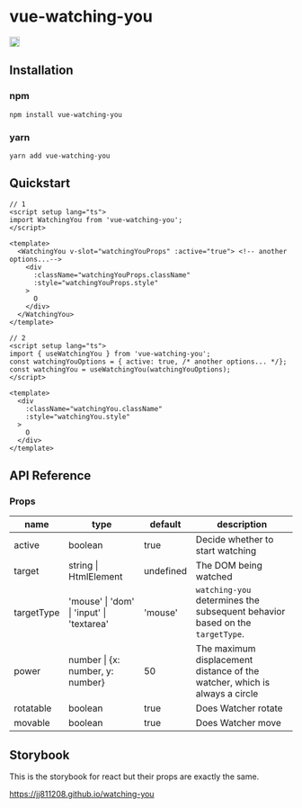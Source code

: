 # vue-watching-you

<a href="https://www.npmjs.com/package/vue-watching-you"><img src="https://badge.fury.io/js/vue-watching-you.svg" alt="npm version" height="18"></a>

## Installation

### npm

```
npm install vue-watching-you
```

### yarn

```
yarn add vue-watching-you
```

## Quickstart

```vue
// 1
<script setup lang="ts">
import WatchingYou from 'vue-watching-you';
</script>

<template>
  <WatchingYou v-slot="watchingYouProps" :active="true"> <!-- another options...-->
    <div
      :className="watchingYouProps.className"
      :style="watchingYouProps.style"
    >
      O
    </div>
  </WatchingYou>
</template>

// 2
<script setup lang="ts">
import { useWatchingYou } from 'vue-watching-you';
const watchingYouOptions = { active: true, /* another options... */};
const watchingYou = useWatchingYou(watchingYouOptions);
</script>

<template>
  <div
    :className="watchingYou.className"
    :style="watchingYou.style"
  >
    O
  </div>
</template>
```

## API Reference

### Props

|name|type|default|description|
|----|----|-------|-----------|
|active| boolean | true | Decide whether to start watching |
|target| string \| HtmlElement | undefined | The DOM being watched |
|targetType| 'mouse' \| 'dom' \| 'input' \| 'textarea' | 'mouse' | `watching-you` determines the subsequent behavior based on the `targetType`. |
|power| number \| {x: number, y: number} | 50 | The maximum displacement distance of the watcher, which is always a circle |
|rotatable| boolean | true | Does Watcher rotate|
|movable| boolean | true | Does Watcher move |

## Storybook

This is the storybook for react but their props are exactly the same.

<a href="https://jj811208.github.io/watching-you" target="_blank">https://jj811208.github.io/watching-you</a>
